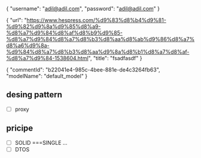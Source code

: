 {
  "username": "adil@adil.com",
  "password": "adil@adil.com"
}

{
  "url": "https://www.hespress.com/%d9%83%d8%b4%d9%81-%d9%82%d9%8a%d9%85%d8%a9-%d8%a7%d9%84%d8%af%d8%b9%d9%85-%d8%a7%d9%84%d8%a7%d8%b3%d8%aa%d8%ab%d9%86%d8%a7%d8%a6%d9%8a-%d9%84%d8%a7%d8%b3%d8%aa%d9%8a%d8%b1%d8%a7%d8%af-%d8%a7%d9%84-1538604.html",
  "title": "fsadfasdf"
}


{
  "commentId": "b22041e4-985c-4bee-881e-de4c3264fb63",
  "modelName": "default_model"
}
## desing pattern
- [ ] proxy



## pricipe
- [ ] SOLID ===SINGLE ...
- [ ] DTOS